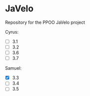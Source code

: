 # JaVelo
Repository for the PPOO JaVelo project


Cyrus: <br>
- [ ] 3.1
- [ ] 3.2
- [ ] 3.6
- [ ] 3.7

Samuel:<br>
- [X] 3.3
- [ ] 3.4
- [ ] 3.5

